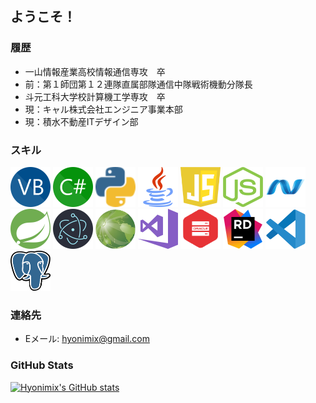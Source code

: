 ## ようこそ！

### 履歴
- 一山情報産業高校情報通信専攻　卒
- 前：第１師団第１２連隊直属部隊通信中隊戦術機動分隊長
- 斗元工科大学校計算機工学専攻　卒
- 現：キャル株式会社エンジニア事業本部
- 現：積水不動産ITデザイン部

### スキル
<img src="VBico.svg" alt="Visual Basic" width="64" height="64"/> <img src="CSico.svg" alt="C#" width="64" height="64"/> <img src="PYico.svg" alt="Python" width="64" height="64"/> <img src="Javaico.svg" alt="Java" width="64" height="64"/> <img src="JSico.svg" alt="JavaScript" width="64" height="64"/> <img src="Nodejsico.svg" alt="Node.js" width="64" height="64"/> <img src="Dotnetico.svg" alt=".NET" width="64" height="64"/> <img src="Springico.svg" alt="Spring" width="64" height="64"/> <img src="Electronico.svg" alt="Electron" width="64" height="64"/> <img src="IntarfrmPNG.png" alt="Intarfrm" width="64" height="64"/> <img src="VS2017ico.svg" alt="Visual Studio 2017" width="64" height="64"/> <img src="Oracleico.svg" alt="Oracle DB" width="64" height="64"/> <img src="Riderico.svg" alt="Rider" width="64" height="64"/> <img src="VSCico.svg" alt="VSCode" width="64" height="64"/> <img src="Postgreico.svg" alt="PostgreSQL" width="64" height="64"/> 

### 連絡先
- Eメール: hyonimix@gmail.com

### GitHub Stats

[![Hyonimix's GitHub stats](https://github-readme-stats.vercel.app/api?username=Hyonimix&show_icons=true&theme=dark&bg_color=75,336600,56CCF2&title_color=ffffff&text_color=ffffff)](https://github.com/Hyonimix/github-readme-stats)
